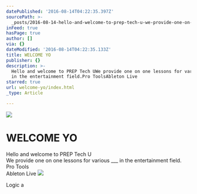 ```yaml
---
datePublished: '2016-08-14T04:22:35.397Z'
sourcePath: >-
  _posts/2016-08-14-hello-and-welcome-to-prep-tech-u-we-provide-one-on-one-less.md
inFeed: true
hasPage: true
author: []
via: {}
dateModified: '2016-08-14T04:22:35.133Z'
title: WELCOME YO
publisher: {}
description: >-
  Hello and welcome to PREP Tech UWe provide one on one lessons for various ___
  in the entertainment field.Pro ToolsAbleton Live
starred: true
url: welcome-yo/index.html
_type: Article

---
```

![](https://imgflo.herokuapp.com/graph/vahj1ThiexotieMo/604c197fa7acafa9c284ecf0a9a89bb2/croprotate.jpg?cropheight=503&cropwidth=507&degrees=0&input=https%3A%2F%2Fthe-grid-user-content.s3-us-west-2.amazonaws.com%2Fab3050b0-ff37-45dc-96c4-19fc5dfb08a9.jpg&x=4&y=7)

# WELCOME YO

Hello and welcome to PREP Tech U  
We provide one on one lessons for various \_\_\_ in the entertainment field.  
Pro Tools  
Ableton Live
![](https://the-grid-user-content.s3-us-west-2.amazonaws.com/30229007-ff00-4846-b225-b5d6df3c1337.jpg)

Logic a